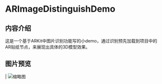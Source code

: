 # ARImageDistinguishDemo

## 内容介绍
这是一个基于ARKit中图片识别功能写的小demo，通过识别预先加载到项目中的AR贴纸节点，来展现出具体的3D模型效果。

## 图片预览
| ![缩略图](https://github.com/Lester2020/ARImageDistinguishDemo/blob/main/screen.gif)
